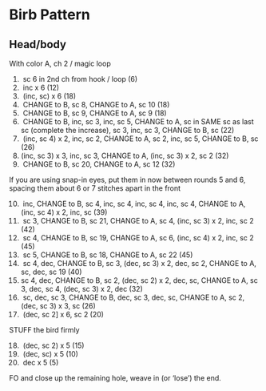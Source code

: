 # Birb Pattern

## Head/body

With color A, ch 2 / magic loop
1.  sc 6 in 2nd ch from hook / loop (6)
2.  inc x 6 (12)
3.  (inc, sc) x 6 (18)
4.  CHANGE to B, sc 8, CHANGE to A, sc 10 (18)
5.  CHANGE to B, sc 9, CHANGE to A, sc 9 (18)
6.  CHANGE to B, inc, sc 3, inc, sc 5, CHANGE to A, sc in SAME sc as last sc (complete the increase), sc 3, inc, sc 3, CHANGE to B, sc (22)
7.  (inc, sc 4) x 2, inc, sc 2, CHANGE to A, sc 2, inc, sc 5, CHANGE to B, sc (26)
8.  (inc, sc 3) x 3, inc, sc 3, CHANGE to A, (inc, sc 3) x 2, sc 2 (32)
9.  CHANGE to B, sc 20, CHANGE to A, sc 12 (32)

If you are using snap-in eyes, put them in now between rounds 5 and 6, spacing them about 6 or 7 stitches apart in the front

10.  inc, CHANGE to B, sc 4, inc, sc 4, inc, sc 4, inc, sc 4, CHANGE to A, (inc, sc 4) x 2, inc, sc (39)
11.  sc 3, CHANGE to B, sc 21, CHANGE to A, sc 4, (inc, sc 3) x 2, inc, sc 2 (42)
12.  sc 4, CHANGE to B, sc 19, CHANGE to A, sc 6, (inc, sc 4) x 2, inc, sc 2 (45)
13.  sc 5, CHANGE to B, sc 18, CHANGE to A, sc 22 (45)
14.  sc 4, dec, CHANGE to B, sc 3, (dec, sc 3) x 2, dec, sc 2, CHANGE to A, sc, dec, sc 19 (40)
15.  sc 4, dec, CHANGE to B, sc 2, (dec, sc 2) x 2, dec, sc, CHANGE to A, sc 3, dec, sc 4, (dec, sc 3) x 2, dec (32)
16.  sc, dec, sc 3, CHANGE to B, dec, sc 3, dec, sc, CHANGE to A, sc 2, (dec, sc 3) x 3, sc (26)
17.  (dec, sc 2] x 6, sc 2 (20) 

STUFF the bird firmly

18.  (dec, sc 2) x 5 (15)
19.  (dec, sc) x 5 (10)
20.  dec x 5 (5)

FO and close up the remaining hole, weave in (or ‘lose’) the end.
